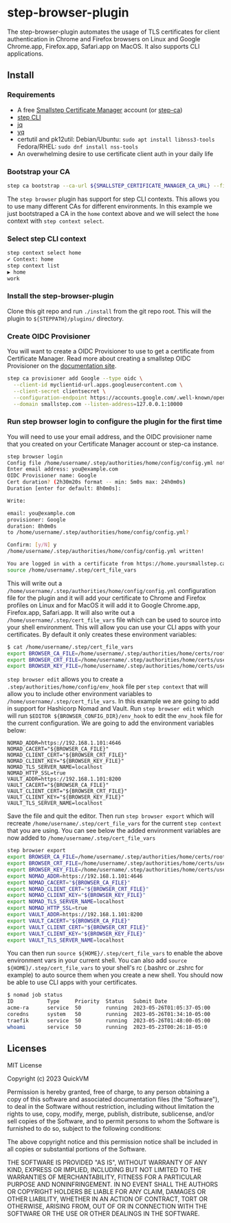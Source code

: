 # step-browser-plugin

The step-browser-plugin automates the usage of TLS certificates for client authentication in Chrome and Firefox browsers on Linux and Google Chrome.app, Firefox.app, Safari.app on MacOS. It also supports CLI applications.

## Install

### Requirements

* A free [Smallstep Certificate Manager](https://smallstep.com/certificate-manager/pricing/) account (or [step-ca](https://smallstep.com/certificates/index.html))
* [step CLI](https://smallstep.com/cli/)
* [jq](https://stedolan.github.io/jq/)
* [yq](https://mikefarah.gitbook.io/yq/)
* certutil and pk12util: Debian/Ubuntu: `sudo apt install libnss3-tools` Fedora/RHEL: `sudo dnf install nss-tools`
* An overwhelming desire to use certificate client auth in your daily life

### Bootstrap your CA

```bash
step ca bootstrap --ca-url ${SMALLSTEP_CERTIFICATE_MANAGER_CA_URL} --fingerprint ${SMALLSTEP_CERTIFICATE_MANAGER_CA_FINGERPRINT} --context home --install
```

The `step browser` plugin has support for step CLI contexts. This allows you to use many different CAs for different environments. In this example we just bootstraped a CA in the `home` context above and we will select the `home` context with `step context select`.

### Select step CLI context

```bash
step context select home
✔ Context: home
step context list
▶ home
work
```

### Install the step-browser-plugin

Clone this git repo and run `./install` from the git repo root. This will the plugin to `${STEPPATH}/plugins/` directory.

### Create OIDC Provisioner

You will want to create a OIDC Provisioner to use to get a certificate from Certificate Manager. Read more about creating a smallstep OIDC Provisioner on the [documentation site](https://smallstep.com/docs/step-ca/provisioners#oauthoidc-single-sign-on).

```bash
step ca provisioner add Google --type oidc \
  --client-id myclientid-url.apps.googleusercontent.com \
  --client-secret clientsecret \
  --configuration-endpoint https://accounts.google.com/.well-known/openid-configuration \
  --domain smallstep.com --listen-address=127.0.0.1:10000
```

### Run step browser login to configure the plugin for the first time

You will need to use your email address, and the OIDC provisioner name that you created on your Certificate Manager account or step-ca instance.

```bash
step browser login
Config file /home/username/.step/authorities/home/config/config.yml not found for the https://home.yoursmallstep.ca.smallstep.com CA. Configuring...
Enter email address: you@example.com
OIDC Provisioner name: Google
Cert duration? (2h30m20s format -- min: 5m0s max: 24h0m0s)
Duration [enter for default: 8h0m0s]:

Write:

email: you@example.com
provisioner: Google
duration: 8h0m0s
to /home/username/.step/authorities/home/config/config.yml?

Confirm: [y/N] y
/home/username/.step/authorities/home/config/config.yml written!

You are logged in with a certificate from https://home.yoursmallstep.ca.smallstep.com CA!
source /home/username/.step/cert_file_vars
```

This will write out a `/home/username/.step/authorities/home/config/config.yml` configuration file for the plugin and it will add your certificate to Chrome and Firefox profiles on Linux and for MacOS it will add it to Google Chrome.app, Firefox.app, Safari.app. It will also write out a `/home/username/.step/cert_file_vars` file which can be used to source into your shell environment. This will allow you can use your CLI apps with your certificates. By default it only creates these environment variables:

```bash
$ cat /home/username/.step/cert_file_vars
export BROWSER_CA_FILE=/home/username/.step/authorities/home/certs/root_ca.crt
export BROWSER_CRT_FILE=/home/username/.step/authorities/home/certs/username.crt
export BROWSER_KEY_FILE=/home/username/.step/authorities/home/certs/username.key
```

`step browser edit` allows you to create a `.step/authorities/home/config/env_hook` file per `step context` that will allow you to include other environment variables to `/home/username/.step/cert_file_vars`. In this example we are going to add in support for Hashicorp Nomad and Vault. Run `step browser edit` which will run `$EDITOR ${BROWSER_CONFIG_DIR}/env_hook` to edit the `env_hook` file for the current configuration. We are going to add the environment variables below:

```
NOMAD_ADDR=https://192.168.1.101:4646
NOMAD_CACERT="${BROWSER_CA_FILE}"
NOMAD_CLIENT_CERT="${BROWSER_CRT_FILE}"
NOMAD_CLIENT_KEY="${BROWSER_KEY_FILE}"
NOMAD_TLS_SERVER_NAME=localhost
NOMAD_HTTP_SSL=true
VAULT_ADDR=https://192.168.1.101:8200
VAULT_CACERT="${BROWSER_CA_FILE}"
VAULT_CLIENT_CERT="${BROWSER_CRT_FILE}"
VAULT_CLIENT_KEY="${BROWSER_KEY_FILE}"
VAULT_TLS_SERVER_NAME=localhost
```

Save the file and quit the editor. Then run `step browser export` which will recreate `/home/username/.step/cert_file_vars` for the current `step context` that you are using. You can see below the added environment variables are now added to `/home/username/.step/cert_file_vars`

```bash
step browser export
export BROWSER_CA_FILE=/home/username/.step/authorities/home/certs/root_ca.crt
export BROWSER_CRT_FILE=/home/username/.step/authorities/home/certs/username.crt
export BROWSER_KEY_FILE=/home/username/.step/authorities/home/certs/username.key
export NOMAD_ADDR=https://192.168.1.101:4646
export NOMAD_CACERT="${BROWSER_CA_FILE}"
export NOMAD_CLIENT_CERT="${BROWSER_CRT_FILE}"
export NOMAD_CLIENT_KEY="${BROWSER_KEY_FILE}"
export NOMAD_TLS_SERVER_NAME=localhost
export NOMAD_HTTP_SSL=true
export VAULT_ADDR=https://192.168.1.101:8200
export VAULT_CACERT="${BROWSER_CA_FILE}"
export VAULT_CLIENT_CERT="${BROWSER_CRT_FILE}"
export VAULT_CLIENT_KEY="${BROWSER_KEY_FILE}"
export VAULT_TLS_SERVER_NAME=localhost
```

You can then run `source ${HOME}/.step/cert_file_vars` to enable the above environment vars in your current shell. You can also add `source ${HOME}/.step/cert_file_vars` to your shell's rc (.bashrc or .zshrc for example) to auto source them when you create a new shell. You should now be able to use CLI apps with your certificates.

```bash
$ nomad job status
ID           Type     Priority  Status   Submit Date
acme-ra      service  50        running  2023-05-26T01:05:37-05:00
coredns      system   50        running  2023-05-26T01:34:10-05:00
traefik      service  50        running  2023-05-26T01:48:00-05:00
whoami       service  50        running  2023-05-23T00:26:18-05:0
```

## Licenses

MIT License

Copyright (c) 2023 QuickVM

Permission is hereby granted, free of charge, to any person obtaining a copy
of this software and associated documentation files (the "Software"), to deal
in the Software without restriction, including without limitation the rights
to use, copy, modify, merge, publish, distribute, sublicense, and/or sell
copies of the Software, and to permit persons to whom the Software is
furnished to do so, subject to the following conditions:

The above copyright notice and this permission notice shall be included in all
copies or substantial portions of the Software.

THE SOFTWARE IS PROVIDED "AS IS", WITHOUT WARRANTY OF ANY KIND, EXPRESS OR
IMPLIED, INCLUDING BUT NOT LIMITED TO THE WARRANTIES OF MERCHANTABILITY,
FITNESS FOR A PARTICULAR PURPOSE AND NONINFRINGEMENT. IN NO EVENT SHALL THE
AUTHORS OR COPYRIGHT HOLDERS BE LIABLE FOR ANY CLAIM, DAMAGES OR OTHER
LIABILITY, WHETHER IN AN ACTION OF CONTRACT, TORT OR OTHERWISE, ARISING FROM,
OUT OF OR IN CONNECTION WITH THE SOFTWARE OR THE USE OR OTHER DEALINGS IN THE
SOFTWARE.

